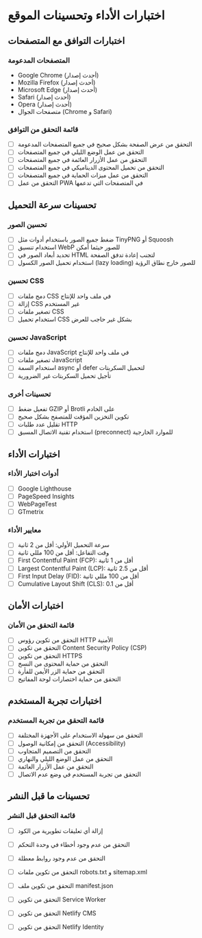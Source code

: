 # اختبارات الأداء وتحسينات الموقع

## اختبارات التوافق مع المتصفحات

### المتصفحات المدعومة
- Google Chrome (أحدث إصدار)
- Mozilla Firefox (أحدث إصدار)
- Microsoft Edge (أحدث إصدار)
- Safari (أحدث إصدار)
- Opera (أحدث إصدار)
- متصفحات الجوال (Chrome و Safari)

### قائمة التحقق من التوافق
- [ ] التحقق من عرض الصفحة بشكل صحيح في جميع المتصفحات المدعومة
- [ ] التحقق من عمل الوضع الليلي في جميع المتصفحات
- [ ] التحقق من عمل الأزرار العائمة في جميع المتصفحات
- [ ] التحقق من تحميل المحتوى الديناميكي في جميع المتصفحات
- [ ] التحقق من عمل ميزات الحماية في جميع المتصفحات
- [ ] التحقق من عمل PWA في المتصفحات التي تدعمها

## تحسينات سرعة التحميل

### تحسين الصور
- [ ] ضغط جميع الصور باستخدام أدوات مثل TinyPNG أو Squoosh
- [ ] استخدام تنسيق WebP للصور حيثما أمكن
- [ ] تحديد أبعاد الصور في HTML لتجنب إعادة تدفق الصفحة
- [ ] استخدام تحميل الصور الكسول (lazy loading) للصور خارج نطاق الرؤية

### تحسين CSS
- [ ] دمج ملفات CSS في ملف واحد للإنتاج
- [ ] إزالة CSS غير المستخدم
- [ ] تصغير ملفات CSS
- [ ] استخدام تحميل CSS بشكل غير حاجب للعرض

### تحسين JavaScript
- [ ] دمج ملفات JavaScript في ملف واحد للإنتاج
- [ ] تصغير ملفات JavaScript
- [ ] استخدام السمة async أو defer لتحميل السكربتات
- [ ] تأجيل تحميل السكربتات غير الضرورية

### تحسينات أخرى
- [ ] تفعيل ضغط GZIP أو Brotli على الخادم
- [ ] تكوين التخزين المؤقت للمتصفح بشكل صحيح
- [ ] تقليل عدد طلبات HTTP
- [ ] استخدام تقنية الاتصال المسبق (preconnect) للموارد الخارجية

## اختبارات الأداء

### أدوات اختبار الأداء
- [ ] Google Lighthouse
- [ ] PageSpeed Insights
- [ ] WebPageTest
- [ ] GTmetrix

### معايير الأداء
- [ ] سرعة التحميل الأولي: أقل من 2 ثانية
- [ ] وقت التفاعل: أقل من 100 مللي ثانية
- [ ] First Contentful Paint (FCP): أقل من 1 ثانية
- [ ] Largest Contentful Paint (LCP): أقل من 2.5 ثانية
- [ ] First Input Delay (FID): أقل من 100 مللي ثانية
- [ ] Cumulative Layout Shift (CLS): أقل من 0.1

## اختبارات الأمان

### قائمة التحقق من الأمان
- [ ] التحقق من تكوين رؤوس HTTP الأمنية
- [ ] التحقق من تكوين Content Security Policy (CSP)
- [ ] التحقق من تكوين HTTPS
- [ ] التحقق من حماية المحتوى من النسخ
- [ ] التحقق من حماية الزر الأيمن للفأرة
- [ ] التحقق من حماية اختصارات لوحة المفاتيح

## اختبارات تجربة المستخدم

### قائمة التحقق من تجربة المستخدم
- [ ] التحقق من سهولة الاستخدام على الأجهزة المختلفة
- [ ] التحقق من إمكانية الوصول (Accessibility)
- [ ] التحقق من التصميم المتجاوب
- [ ] التحقق من عمل الوضع الليلي والنهاري
- [ ] التحقق من عمل الأزرار العائمة
- [ ] التحقق من تجربة المستخدم في وضع عدم الاتصال

## تحسينات ما قبل النشر

### قائمة التحقق قبل النشر
- [ ] إزالة أي تعليقات تطويرية من الكود
- [ ] التحقق من عدم وجود أخطاء في وحدة التحكم
- [ ] التحقق من عدم وجود روابط معطلة
- [ ] التحقق من تكوين ملفات robots.txt و sitemap.xml
- [ ] التحقق من تكوين ملف manifest.json
- [ ] التحقق من تكوين Service Worker
- [ ] التحقق من تكوين Netlify CMS
- [ ] التحقق من تكوين Netlify Identity


